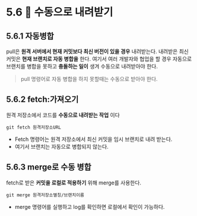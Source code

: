 5.6 🚀 수동으로 내려받기
=
5.6.1 자동병합
-
pull은 __원격 서버에서 현재 커밋보다 최신 버전이 있을 경우__ 내려받는다. 내려받은 최신 커밋은 __현재 브랜치로 자동 병합을__ 한다.
여기서 여러 개발자와 협업을 할 경우 자동으로 브랜치를 병합을
못하고 __충돌하는 일이__ 생겨 수동으로 내려받아야 한다.
>pull 명령어로 자동 병합을 하지 못할때는 수동으로 받아야 한다.

5.6.2 fetch:가져오기
-
원격 저장소에서 코드를 __수동으로 내려받는 작업__ 이다

    git fetch 원격저장소URL
- Fetch 명령어는 원격 저장소에서 최신 커밋을 임시 브랜치로 내려 받는다.
- 여기서 브랜치는 자동으로 병합되지 않는다.

5.6.3 merge로 수동 병합
-
fetch로 받은 __커밋을 로컬로 적용하기__ 위해 merge를 사용한다.

    git merge 원격저장소별칭/브랜치이름

- merge 명령어를 실행하고  log를 확인하면 로컬에서 확인이 가능하다.
